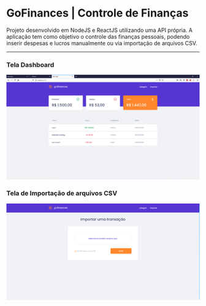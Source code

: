 <h1>GoFinances | Controle de Finanças</h1>

<p>Projeto desenvolvido em NodeJS e ReactJS utilizando uma API própria. A aplicação tem como objetivo o controle das finanças pessoais, podendo inserir despesas e lucros manualmente ou via importação de arquivos CSV.</p>

------------------------------------------------------------------------------------------------------------------------------------------------------------

<h3>Tela Dashboard</h3>

![](/src/assets/Capturar.PNG)



<h3>Tela de Importação de arquivos CSV</h3>

![](/src/assets/Capturar1.PNG)
